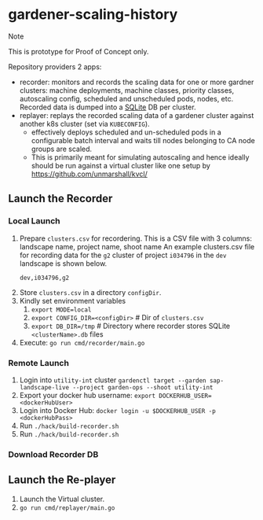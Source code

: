 # gardener-scaling-history

> [!NOTE]
>  This is prototype for Proof of Concept only.

Repository providers 2 apps:
- recorder: monitors and records the scaling data for one or more gardner clusters: machine deployments, machine classes, priority classes, autoscaling config, scheduled and unscheduled pods, nodes, etc. Recorded data is dumped into a [SQLite](https://sqlite.org/) DB per cluster.
- replayer: replays the recorded scaling data of a gardener cluster against another k8s cluster (set via `KUBECONFIG`).
  - effectively deploys scheduled and un-scheduled pods in a configurable batch interval and waits till nodes belonging to CA node groups are scaled.
  - This is primarily meant for simulating autoscaling  and hence ideally should be run against a virtual cluster like one setup by https://github.com/unmarshall/kvcl/

## Launch the Recorder

### Local Launch
1. Prepare `clusters.csv` for recordering. This is a CSV file with 3 columns: landscape name, project name, shoot name
    An example clusters.csv file for recording data for the `g2` cluster of project `i034796` in the `dev` landscape is shown below.
    ```clusters.csv
    dev,i034796,g2
    ```
1. Store `clusters.csv` in a directory `configDir`. 
1. Kindly set environment variables
   1. `export MODE=local` 
   1. `export CONFIG_DIR=<configDir>` # Dir of `clusters.csv`
   1. `export DB_DIR=/tmp` # Directory where recorder stores SQLite `<clusterName>.db` files
1. Execute: `go run cmd/recorder/main.go`
 
### Remote Launch
1. Login into `utility-int` cluster `gardenctl target --garden sap-landscape-live --project garden-ops --shoot utility-int`
1. Export your docker hub username: `export DOCKERHUB_USER=<dockerHubUser>`
1. Login into Docker Hub: `docker login -u $DOCKERHUB_USER -p <dockerHubPass>`
1. Run `./hack/build-recorder.sh`
1. Run `./hack/build-recorder.sh`

### Download Recorder DB


## Launch the Re-player
1. Launch the Virtual cluster. 
1. `go run cmd/replayer/main.go`


